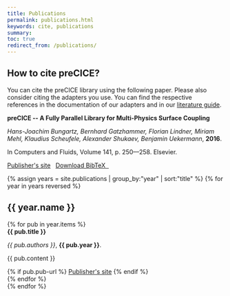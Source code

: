 ```yaml
---
title: Publications
permalink: publications.html
keywords: cite, publications
summary:
toc: true
redirect_from: /publications/
---
```


## How to cite preCICE?

You can cite the preCICE library using the following paper.
Please also consider citing the adapters you use. You can find the respective references in the documentation of our adapters and in our [literature guide](fundamentals-literature-guide.html).

<div class="row">
<div class="col-md-10 col-md-offset-1">
  <div class="panel panel-primary panel-precice">
    <div class="panel-heading-precice">
      <strong>preCICE -- A Fully Parallel Library for Multi-Physics Surface Coupling</strong>
    </div>
    <div class="panel-body">
      <p><em>Hans-Joachim Bungartz, Bernhard Gatzhammer, Florian Lindner, Miriam Mehl, Klaudius Scheufele, Alexander Shukaev, Benjamin Uekermann</em>, <strong>2016</strong>.</p>
      <p>In Computers and Fluids, Volume 141, p. 250––258. Elsevier.</p>
      <a href="http://www.sciencedirect.com/science/article/pii/S0045793016300974">Publisher's site</a>&nbsp;&nbsp;
      <a href="assets/precice.bib">Download BibTeX &nbsp;<i class="fas fa-download"></i></a>
    </div>
  </div>
</div>
</div>

{% assign years = site.publications | group_by:"year" | sort:"title" %}
{% for year in years reversed %}
## {{ year.name }}

<div class="row">
{% for pub in year.items %}
<div class="col-md-10 col-md-offset-1">
  <div class="panel panel-primary panel-precice">
    <div class="panel-heading-precice">
      <strong>{{ pub.title }}</strong>
    </div>
    <div class="panel-body">
      <p><em>{{ pub.authors }}</em>, <strong>{{ pub.year }}</strong>.</p>
      <p>{{ pub.content }}</p>
      {% if pub.pub-url %}
      <a href="{{ pub.pub-url }}">Publisher's site</a>
      {% endif %}
    </div>
  </div>
</div>
{% endfor %}
</div>
{% endfor %}




